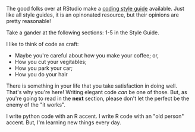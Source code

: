 The good folks over at RStudio make a [coding style guide](https://style.tidyverse.org "style_guide") available. Just like all style guides, it is an opinonated resource, but their opinions are pretty reasonable! 

Take a gander at the following sections: 1-5 in the Style Guide. 

I like to think of code as craft: 

- Maybe you're careful about how you make your coffee; or, 
- How you cut your vegitables; 
- How you park your car; 
- How you do your hair

There is something in your life that you take satisfaction in doing well. That's why you're here! Writing elegant code _can_ be one of those. But, as you're going to read in the **next** section, please don't let the perfect be the enemy of the "it works". 

I write python code with an R accent. I write R code with an "old person" accent. But, I'm learning new things every day. 

